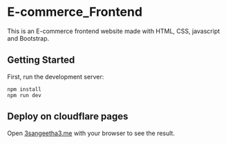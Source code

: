 # E-commerce_Frontend
This is an E-commerce frontend website made with HTML, CSS, javascript and Bootstrap.

## Getting Started

First, run the development server:

```
npm install
npm run dev
```

## Deploy on cloudflare pages

Open [3sangeetha3.me](https://3sangeetha3.me/) with your browser to see the result.
